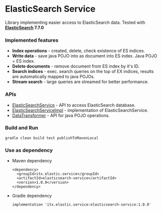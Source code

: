 # ElasticSearch Service
Library implementing easier access to ElasticSearch data.
Tested with __[ElasticSearch](https://www.elastic.co/downloads/elasticsearch) 7.7.0__

### Implemented features
* __Index operations__ - created, delete, check existence of ES indices.
* __Write data__ - save java POJO into as document into ES index. Java POJO = ES index.
* __Delete documents__ - remove document from ES index by it's ID.
* __Search indices__ - exec. search queries on the top of EX indices, results are automatically mapped to java POJOs.
* __Stream search__ - large queries are streamed for better performance.

### APIs
* [ElasticSearchService](src/main/java/itx/elastic/service/ElasticSearchService.java) - API to access ElasticSearch database.
* [ElasticSearchServiceImpl](src/main/java/itx/elastic/service/ElasticSearchServiceImpl.java) - implementation of ElasticSearchService.
* [DataTransformer](src/main/java/itx/elastic/service/DataTransformer.java) - API for java POJO operations.

### Build and Run
```
gradle clean build test publishToMavenLocal
```

### Use as dependency
* Maven dependency
  ```
  <dependency>
    <groupId>itx.elastic.service</groupId>
    <artifactId>elasticsearch-service</artifactId>
    <version>1.0.0</version>
  </dependency>
  ```
* Gradle dependency
  ```
  implementation 'itx.elastic.service:elasticsearch-service:1.0.0'
  ```
  